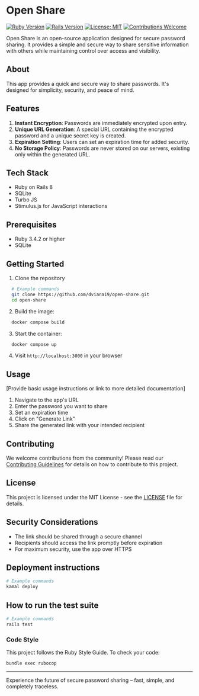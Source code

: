 # Open Share

[![Ruby Version](https://img.shields.io/badge/ruby-3.4.2-green.svg)](https://www.ruby-lang.org/)
[![Rails Version](https://img.shields.io/badge/rails-8.0.2-green.svg)](https://rubyonrails.org/)
[![License: MIT](https://img.shields.io/badge/License-MIT-yellow.svg)](https://opensource.org/licenses/MIT)
[![Contributions Welcome](https://img.shields.io/badge/contributions-welcome-brightgreen.svg?style=flat)](https://github.com/your-username/open-share/pulls)

Open Share is an open-source application designed for secure password sharing. It provides a simple and secure way to share sensitive information with others while maintaining control over access and visibility.

## About

This app provides a quick and secure way to share passwords. It's designed for simplicity, security, and peace of mind.

## Features

1. **Instant Encryption**: Passwords are immediately encrypted upon entry.
2. **Unique URL Generation**: A special URL containing the encrypted password and a unique secret key is created.
3. **Expiration Setting**: Users can set an expiration time for added security.
4. **No Storage Policy**: Passwords are never stored on our servers, existing only within the generated URL.

## Tech Stack

- Ruby on Rails 8
- SQLite
- Turbo JS
- Stimulus.js for JavaScript interactions

## Prerequisites

- Ruby 3.4.2 or higher
- SQLite

## Getting Started
1. Clone the repository
```bash
  # Example commands
  git clone https://github.com/dviana19/open-share.git
  cd open-share
```
2. Build the image:
```bash
  docker compose build
```
3. Start the container:
```bash
  docker compose up
```
4. Visit `http://localhost:3000` in your browser

## Usage

[Provide basic usage instructions or link to more detailed documentation]

1. Navigate to the app's URL
2. Enter the password you want to share
3. Set an expiration time
4. Click on "Generate Link"
5. Share the generated link with your intended recipient

## Contributing

We welcome contributions from the community! Please read our [Contributing Guidelines](CONTRIBUTING.md) for details on how to contribute to this project.

## License

This project is licensed under the MIT License - see the [LICENSE](LICENSE) file for details.

## Security Considerations

- The link should be shared through a secure channel
- Recipients should access the link promptly before expiration
- For maximum security, use the app over HTTPS

## Deployment instructions
```bash
# Example commands
kamal deploy
```

## How to run the test suite
```bash
# Example commands
rails test
```

### Code Style

This project follows the Ruby Style Guide. To check your code:

```bash
bundle exec rubocop
```

---

Experience the future of secure password sharing – fast, simple, and completely traceless.
